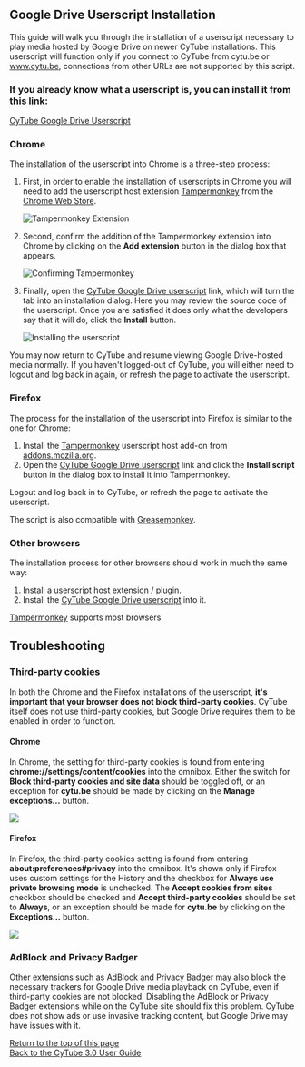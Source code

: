 ## Google Drive Userscript Installation

This guide will walk you through the installation of a userscript necessary to play media hosted by Google Drive on newer CyTube installations. This userscript will function only if you connect to CyTube from cytu.be or www.cytu.be, connections from other URLs are not supported by this script.

### If you already know what a userscript is, you can install it from this link: 
[CyTube Google Drive Userscript](https://cytu.be/js/cytube-google-drive.user.js?v=1.1)

### Chrome

The installation of the userscript into Chrome is a three-step process:
 
1. First, in order to enable the installation of userscripts in Chrome you will need to add the userscript host extension 
[Tampermonkey](https://chrome.google.com/webstore/detail/tampermonkey/dhdgffkkebhmkfjojejmpbldmpobfkfo) from the 
[Chrome Web Store](https://chrome.google.com/webstore/category/extensions).
   
   ![Tampermonkey Extension](http://i.imgur.com/sgQfsAw.png)
   
2. Second, confirm the addition of the Tampermonkey extension into Chrome by clicking on the **Add extension** button 
in the dialog box that appears.

   ![Confirming Tampermonkey](http://i.imgur.com/zA6zzKN.png)
   
3. Finally, open the [CyTube Google Drive userscript](https://cytu.be/js/cytube-google-drive.user.js?v=1.1) link, 
which will turn the tab into an installation dialog. Here you may review the source code of the userscript. 
Once you are satisfied it does only what the developers say that it will do, click the **Install** button.

   ![Installing the userscript](http://i.imgur.com/fssRiFO.png)
   
You may now return to CyTube and resume viewing Google Drive-hosted media normally. If you haven't logged-out of CyTube, 
you will either need to logout and log back in again, or refresh the page to activate the userscript.

### Firefox

The process for the installation of the userscript into Firefox is similar to the one for Chrome:

 1. Install the [Tampermonkey](https://addons.mozilla.org/en-US/firefox/addon/tampermonkey/) userscript host add-on from 
 [addons.mozilla.org](https://addons.mozilla.org/en-US/firefox/).
 2. Open the [CyTube Google Drive userscript](https://cytu.be/js/cytube-google-drive.user.js?v=1.1) link and click the 
 **Install script** button in the dialog box to install it into Tampermonkey.

Logout and log back in to CyTube, or refresh the page to activate the userscript.

The script is also compatible with [Greasemonkey](https://addons.mozilla.org/en-Us/firefox/addon/greasemonkey/).

### Other browsers
The installation process for other browsers should work in much the same way: 
 1. Install a userscript host extension / plugin. 
 2. Install the [CyTube Google Drive userscript](https://cytu.be/js/cytube-google-drive.user.js?v=1.1) into it.

[Tampermonkey](http://tampermonkey.net/) supports most browsers.

## Troubleshooting

### Third-party cookies
In both the Chrome and the Firefox installations of the userscript, **it's important that your browser does not block 
third-party cookies**. CyTube itself does not use third-party cookies, but Google Drive requires them to be enabled in 
order to function.  

#### Chrome
In Chrome, the setting for third-party cookies is found from entering **chrome://settings/content/cookies** into the omnibox. Either the switch for **Block third-party cookies and site data** should be toggled off, or an exception for **cytu.be** should be made by 
clicking on the **Manage exceptions...** button.

![](https://i.imgur.com/pRGXM9C.png)

#### Firefox
In Firefox, the third-party cookies setting is found from entering **about:preferences#privacy**
into the omnibox. It's shown only if Firefox uses custom settings for the History and the checkbox for 
**Always use private browsing mode** is unchecked. The **Accept cookies from sites** checkbox should be checked 
and **Accept third-party cookies** should be set to **Always**, or an exception should be made for **cytu.be** by 
clicking on the **Exceptions...** button.

![](http://i.imgur.com/RQtbCnX.png)

### AdBlock and Privacy Badger
Other extensions such as AdBlock and Privacy Badger may also block the necessary trackers for Google Drive media playback 
on CyTube, even if third-party cookies are not blocked. Disabling the AdBlock or Privacy Badger extensions while on 
the CyTube site should fix this problem. CyTube does not show ads or use invasive tracking content, but Google Drive
may have issues with it.

[Return to the top of this page](#google-drive-userscript-installation)  
[Back to the CyTube 3.0 User Guide](index.md)
